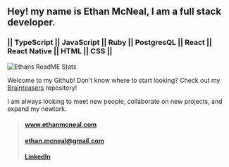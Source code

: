 ## Hey! my name is Ethan McNeal, I am a full stack developer.

 ### || TypeScript || JavaScript || Ruby || PostgresQL || React || React Native || HTML || CSS || 
<img align='center' alt='Ethans ReadME Stats' src='https://github-readme-stats.vercel.app/api?username=ethanmcneal&theme=radical&hide=issues&count_private=true&show_icons=true' />




Welcome to my Github! Don't know where to start looking? Check out my [Brainteasers](https://www.github.com/ethanmcneal/Brainteasers) repository!

I am always looking to meet new people, collaborate on new projects, and expand my newtork.





> #### www.ethanmcneal.com 
> #### ethan.mcneal@gmail.com
> #### [LinkedIn](https://www.linkedin.com/in/ethanmcneal/)

<!--
**ethanmcneal/ethanmcneal** is a ✨ _special_ ✨ repository because its `README.md` (this file) appears on your GitHub profile.

Here are some ideas to get you started:

- 🔭 I’m currently working on ...
- 🌱 I’m currently learning ...
- 👯 I’m looking to collaborate on ...
- 🤔 I’m looking for help with ...
- 💬 Ask me about ...
- 📫 How to reach me: ...
- 😄 Pronouns: ...
- ⚡ Fun fact: ...
-->
